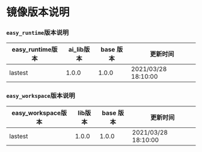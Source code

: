 镜像版本说明
===============================

### `easy_runtime`版本说明

| easy_runtime版本 | ai_lib版本 | base 版本 | 更新时间 |
| ---- | ------- | ------ | ------- |
| lastest | 1.0.0 | 1.0.0 | 2021/03/28 18:10:00 |


### `easy_workspace`版本说明

| easy_workspace版本 | lib版本 | base 版本 | 更新时间 |
| ---- | ------- | ------ | ------- |
| lastest | 1.0.0 | 1.0.0 | 2021/03/28 18:10:00 |
